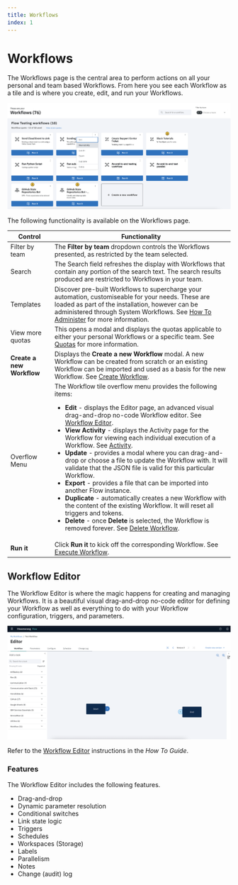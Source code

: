 ```yaml
---
title: Workflows
index: 1
---
```


# Workflows

The Workflows page is the central area to perform actions on all your personal and team based Workflows. From here you see each Workflow as a tile and is where you create, edit, and run your Workflows.

![Workflows Page](./assets/img/workflow-tile-dropdown.png)

The following functionality is available on the Workflows page.

| Control | Functionality |
| --- | --- |
| Filter by team | The **Filter by team** dropdown controls the Workflows presented, as restricted by the team selected. |
| Search | The Search field refreshes the display with Workflows that contain any portion of the search text. The search results produced are restricted to Workflows in your team. |
| Templates | Discover pre-built Workflows to supercharge your automation, customiseable for your needs. These are loaded as part of the installation, however can be administered through System Workflows. See [How To Administer](/docs/boomerang-flow/how-to-guide/administer) for more information.
| View more quotas | This opens a modal and displays the quotas applicable to either your personal Workflows or a specific team. See [Quotas](/docs/boomerang-flow/getting-to-know/quotas) for more information. |
| **Create a new Workflow** | Displays the **Create a new Workflow** modal. A new Workflow can be created from scratch or an existing Workflow can be imported and used as a basis for the new Workflow. See [Create Workflow](/docs/boomerang-flow/how-to-guide/create-Workflow). |  |
| Overflow Menu | The Workflow tile overflow menu provides the following items: <ul><li>**Edit** - displays the Editor page, an advanced visual drag-and-drop no-code Workflow editor. See [Workflow Editor](/docs/boomerang-flow/how-to-guide/Workflow-editor). </li><li>**View Activity** - displays the Activity page for the Workflow for viewing each individual execution of a Workflow. See [Activity](/docs/boomerang-flow/getting-to-know/activity).</li><li>**Update** - provides a modal where you can drag-and-drop or choose a file to update the Workflow with. It will validate that the JSON file is valid for this particular Workflow.</li><li>**Export** - provides a file that can be imported into another Flow instance.</li><li>**Duplicate** - automatically creates a new Workflow with the content of the existing Workflow. It will reset all triggers and tokens.</li><li> **Delete** - once **Delete** is selected, the Workflow is removed forever. See [Delete Workflow](/docs/boomerang-flow/how-to-guide/delete-Workflow).</li><ul> |
| **Run it**                | Click **Run it** to kick off the corresponding Workflow. See [Execute Workflow](/docs/boomerang-flow/how-to-guide/execute-Workflow). |

## Workflow Editor

The Workflow Editor is where the magic happens for creating and managing Workflows. It is a beautiful visual drag-and-drop no-code editor for defining your Workflow as well as everything to do with your Workflow configuration, triggers, and parameters.

![Workflow Editor](./assets/img/workflow-designer-home.png)

Refer to the [Workflow Editor](/docs/boomerang-flow/how-to-guide/workflow-editor) instructions in the _How To Guide_.

### Features

The Workflow Editor includes the following features.

- Drag-and-drop
- Dynamic parameter resolution
- Conditional switches
- Link state logic
- Triggers
- Schedules
- Workspaces (Storage)
- Labels
- Parallelism
- Notes
- Change (audit) log